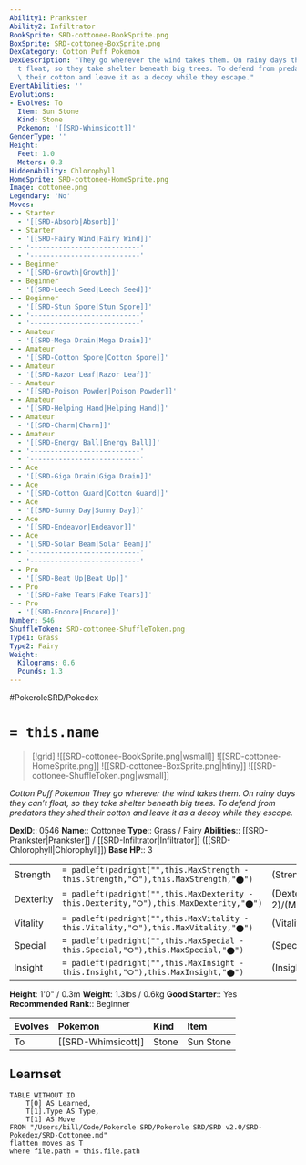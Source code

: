```yaml
---
Ability1: Prankster
Ability2: Infiltrator
BookSprite: SRD-cottonee-BookSprite.png
BoxSprite: SRD-cottonee-BoxSprite.png
DexCategory: Cotton Puff Pokemon
DexDescription: "They go wherever the wind takes them. On rainy days they can\u2019\
  t float, so they take shelter beneath big trees. To defend from predators they shed\
  \ their cotton and leave it as a decoy while they escape."
EventAbilities: ''
Evolutions:
- Evolves: To
  Item: Sun Stone
  Kind: Stone
  Pokemon: '[[SRD-Whimsicott]]'
GenderType: ''
Height:
  Feet: 1.0
  Meters: 0.3
HiddenAbility: Chlorophyll
HomeSprite: SRD-cottonee-HomeSprite.png
Image: cottonee.png
Legendary: 'No'
Moves:
- - Starter
  - '[[SRD-Absorb|Absorb]]'
- - Starter
  - '[[SRD-Fairy Wind|Fairy Wind]]'
- - '---------------------------'
  - '---------------------------'
- - Beginner
  - '[[SRD-Growth|Growth]]'
- - Beginner
  - '[[SRD-Leech Seed|Leech Seed]]'
- - Beginner
  - '[[SRD-Stun Spore|Stun Spore]]'
- - '---------------------------'
  - '---------------------------'
- - Amateur
  - '[[SRD-Mega Drain|Mega Drain]]'
- - Amateur
  - '[[SRD-Cotton Spore|Cotton Spore]]'
- - Amateur
  - '[[SRD-Razor Leaf|Razor Leaf]]'
- - Amateur
  - '[[SRD-Poison Powder|Poison Powder]]'
- - Amateur
  - '[[SRD-Helping Hand|Helping Hand]]'
- - Amateur
  - '[[SRD-Charm|Charm]]'
- - Amateur
  - '[[SRD-Energy Ball|Energy Ball]]'
- - '---------------------------'
  - '---------------------------'
- - Ace
  - '[[SRD-Giga Drain|Giga Drain]]'
- - Ace
  - '[[SRD-Cotton Guard|Cotton Guard]]'
- - Ace
  - '[[SRD-Sunny Day|Sunny Day]]'
- - Ace
  - '[[SRD-Endeavor|Endeavor]]'
- - Ace
  - '[[SRD-Solar Beam|Solar Beam]]'
- - '---------------------------'
  - '---------------------------'
- - Pro
  - '[[SRD-Beat Up|Beat Up]]'
- - Pro
  - '[[SRD-Fake Tears|Fake Tears]]'
- - Pro
  - '[[SRD-Encore|Encore]]'
Number: 546
ShuffleToken: SRD-cottonee-ShuffleToken.png
Type1: Grass
Type2: Fairy
Weight:
  Kilograms: 0.6
  Pounds: 1.3
---
```


#PokeroleSRD/Pokedex

# `= this.name`

> [!grid]
> ![[SRD-cottonee-BookSprite.png|wsmall]]
> ![[SRD-cottonee-HomeSprite.png]]
> ![[SRD-cottonee-BoxSprite.png|htiny]]
> ![[SRD-cottonee-ShuffleToken.png|wsmall]]


*Cotton Puff Pokemon*
*They go wherever the wind takes them. On rainy days they can’t float, so they take shelter beneath big trees. To defend from predators they shed their cotton and leave it as a decoy while they escape.*

**DexID**:: 0546
**Name**:: Cottonee
**Type**:: Grass / Fairy
**Abilities**:: [[SRD-Prankster|Prankster]] / [[SRD-Infiltrator|Infiltrator]] ([[SRD-Chlorophyll|Chlorophyll]])
**Base HP**:: 3

|           |                                                                                        |                                          |
| --------- | -------------------------------------------------------------------------------------- | ---------------------------------------- |
| Strength  | `= padleft(padright("",this.MaxStrength - this.Strength,"⭘"),this.MaxStrength,"⬤")`    | (Strength::1)/(MaxStrength::3)   |
| Dexterity | `= padleft(padright("",this.MaxDexterity - this.Dexterity,"⭘"),this.MaxDexterity,"⬤")` | (Dexterity:: 2)/(MaxDexterity::4) |
| Vitality  | `= padleft(padright("",this.MaxVitality - this.Vitality,"⭘"),this.MaxVitality,"⬤")`    | (Vitality::2)/(MaxVitality::4)   |
| Special   | `= padleft(padright("",this.MaxSpecial - this.Special,"⭘"),this.MaxSpecial,"⬤")`       | (Special::1)/(MaxSpecial::3)     |
| Insight   | `= padleft(padright("",this.MaxInsight - this.Insight,"⭘"),this.MaxInsight,"⬤")`       | (Insight::2)/(MaxInsight::4)     |

**Height**: 1'0" / 0.3m
**Weight**: 1.3lbs / 0.6kg
**Good Starter**:: Yes
**Recommended Rank**:: Beginner

| Evolves   | Pokemon            | Kind   | Item      |
|:----------|:-------------------|:-------|:----------|
| To        | [[SRD-Whimsicott]] | Stone  | Sun Stone |

## Learnset

```dataview
TABLE WITHOUT ID
    T[0] AS Learned,
    T[1].Type AS Type,
    T[1] AS Move
FROM "/Users/bill/Code/Pokerole SRD/Pokerole SRD/SRD v2.0/SRD-Pokedex/SRD-Cottonee.md"
flatten moves as T
where file.path = this.file.path
```
